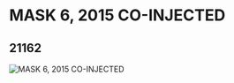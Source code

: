 # MASK 6, 2015 CO-INJECTED
## 21162
![MASK 6, 2015 CO-INJECTED](https://lc-www-live-s.legocdn.com/media/bricks/5/2/6114475.jpg)
